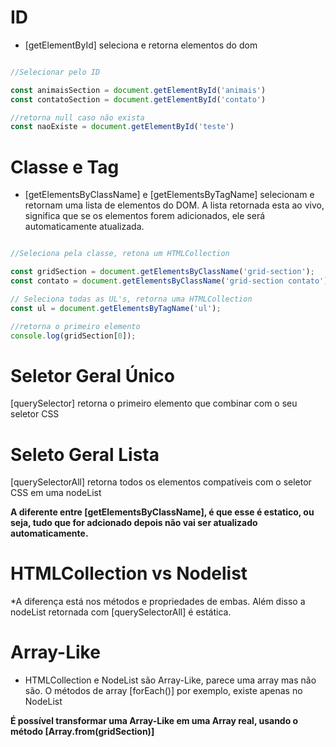 # ID
 
* [getElementById] seleciona e retorna elementos do dom

````js

//Selecionar pelo ID

const animaisSection = document.getElementById('animais')
const contatoSection = document.getElementById('contato')

//retorna null caso não exista
const naoExiste = document.getElementById('teste')
````

# Classe e Tag

* [getElementsByClassName] e [getElementsByTagName] selecionam e retornam uma lista de elementos do DOM. A lista retornada esta ao vivo, significa que se os elementos forem adicionados, ele será automaticamente atualizada.

````js

//Seleciona pela classe, retona um HTMLCollection

const gridSection = document.getElementsByClassName('grid-section');
const contato = document.getElementsByClassName('grid-section contato');

// Seleciona todas as UL's, retorna uma HTMLCollection
const ul = document.getElementsByTagName('ul');

//retorna o primeiro elemento
console.log(gridSection[0]);

````

# Seletor Geral Único

[querySelector] retorna o primeiro elemento que combinar com o seu seletor CSS


# Seleto Geral Lista

[querySelectorAll] retorna todos os elementos compatíveis com o seletor CSS em uma nodeList

**A diferente entre [getElementsByClassName], é que esse é estatico, ou seja, tudo que for adcionado depois não vai ser atualizado automaticamente.**


# HTMLCollection vs Nodelist

*A diferença está nos métodos e propriedades de embas. Além disso a nodeList retornada com [querySelectorAll] é estática.


# Array-Like

* HTMLCollection e NodeList são Array-Like, parece uma array mas não são. O métodos de array [forEach()] por exemplo, existe apenas no NodeList

**É possível transformar uma Array-Like em uma Array real, usando o método [Array.from(gridSection)]**

